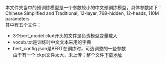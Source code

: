 本文件夹当中的预训练模型是一个参数较小的中文预训练模型，具体参数如下：<br>
Chinese Simplified and Traditional, 12-layer, 768-hidden, 12-heads, 110M parameters<br>
其中有五个文件：<br>
*	3个bert_model.ckpt开头的文件是负责模型变量载入
*	vocab.txt是训练时中文文本采用的字典
*	bert_config.json是BERT在训练时，可选调整的一些参数<br>
由于有一个.ckpt文件太大，未上传；整个文件[下载地址](https://storage.googleapis.com/bert_models/2018_11_03/chinese_L-12_H-768_A-12.zip)

